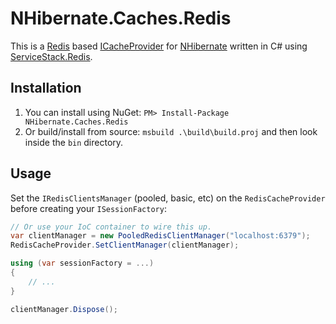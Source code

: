 NHibernate.Caches.Redis
=======================

This is a [Redis](http://redis.io/) based [ICacheProvider](http://www.nhforge.org/doc/nh/en/#configuration-optional-cacheprovider) 
for [NHibernate](http://nhforge.org/) written in C# using [ServiceStack.Redis](https://github.com/ServiceStack/ServiceStack.Redis).

Installation
------------

1. You can install using NuGet: `PM> Install-Package NHibernate.Caches.Redis`
2. Or build/install from source: `msbuild .\build\build.proj` and then look
   inside the `bin` directory.

Usage
-----

Set the `IRedisClientsManager` (pooled, basic, etc) on the `RedisCacheProvider`
before creating your `ISessionFactory`:

```csharp
// Or use your IoC container to wire this up.
var clientManager = new PooledRedisClientManager("localhost:6379");
RedisCacheProvider.SetClientManager(clientManager);

using (var sessionFactory = ...)
{
    // ...
}

clientManager.Dispose();
```